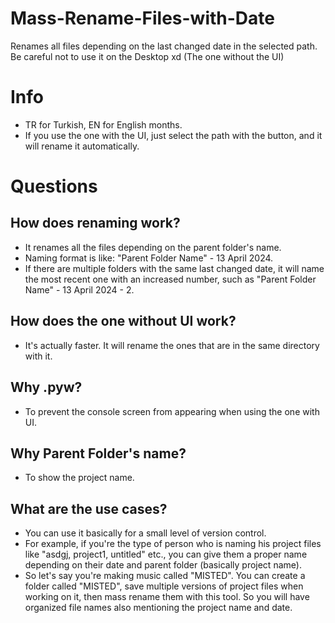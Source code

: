 # Mass-Rename-Files-with-Date
Renames all files depending on the last changed date in the selected path. 
Be careful not to use it on the Desktop xd (The one without the UI)

# Info
- TR for Turkish, EN for English months.
- If you use the one with the UI, just select the path with the button, and it will rename it automatically.

# Questions #

## How does renaming work?
- It renames all the files depending on the parent folder's name. 
- Naming format is like: "Parent Folder Name" - 13 April 2024.
- If there are multiple folders with the same last changed date, it will name the most recent one with an increased number, such as "Parent Folder Name" - 13 April 2024 - 2.

## How does the one without UI work?
- It's actually faster. It will rename the ones that are in the same directory with it.

## Why .pyw? 
- To prevent the console screen from appearing when using the one with UI.

## Why Parent Folder's name?
- To show the project name.

## What are the use cases?
- You can use it basically for a small level of version control.
- For example, if you're the type of person who is naming his project files like "asdgj, project1, untitled" etc., you can give them a proper name depending on their date and parent folder (basically project name).
- So let's say you're making music called "MISTED". You can create a folder called "MISTED", save multiple versions of project files when working on it, then mass rename them with this tool. So you will have organized file names also mentioning the project name and date.
